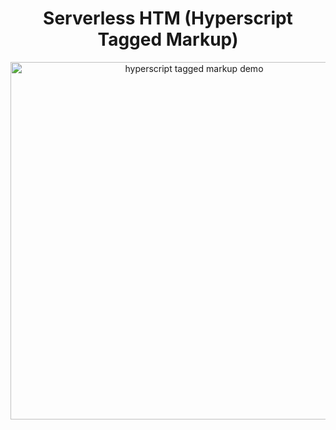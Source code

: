 <h1 align="center">
  Serverless HTM (Hyperscript Tagged Markup)
</h1>
<p align="center">
  <img src="https://i.postimg.cc/DftdB9dt/code.png" width="572" alt="hyperscript tagged markup demo">
</p>

